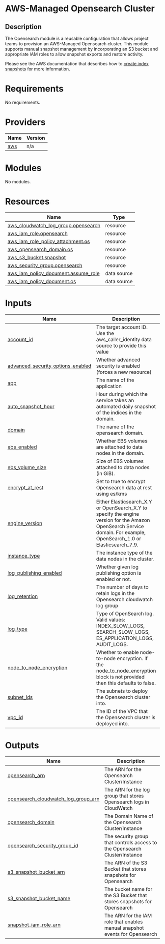 # AWS-Managed Opensearch Cluster

## Description

The Opensearch module is a reusable configuration that allows project teams to provision an AWS-Managed Opensearch cluster. This module supports manual snapshot management by incorporating an S3 bucket and appropriate IAM roles to allow snapshot exports and restore activity. 

Please see the AWS documentation that describes how to [create index snapshots](https://docs.aws.amazon.com/opensearch-service/latest/developerguide/managedomains-snapshots.html) for more information.

<!-- BEGIN_TF_DOCS -->
# Requirements

No requirements.

# Providers

| Name | Version |
|------|---------|
| <a name="provider_aws"></a> [aws](#provider\_aws) | n/a |

# Modules

No modules.

# Resources

| Name | Type |
|------|------|
| [aws_cloudwatch_log_group.opensearch](https://registry.terraform.io/providers/hashicorp/aws/latest/docs/resources/cloudwatch_log_group) | resource |
| [aws_iam_role.opensearch](https://registry.terraform.io/providers/hashicorp/aws/latest/docs/resources/iam_role) | resource |
| [aws_iam_role_policy_attachment.os](https://registry.terraform.io/providers/hashicorp/aws/latest/docs/resources/iam_role_policy_attachment) | resource |
| [aws_opensearch_domain.os](https://registry.terraform.io/providers/hashicorp/aws/latest/docs/resources/opensearch_domain) | resource |
| [aws_s3_bucket.snapshot](https://registry.terraform.io/providers/hashicorp/aws/latest/docs/resources/s3_bucket) | resource |
| [aws_security_group.opensearch](https://registry.terraform.io/providers/hashicorp/aws/latest/docs/resources/security_group) | resource |
| [aws_iam_policy_document.assume_role](https://registry.terraform.io/providers/hashicorp/aws/latest/docs/data-sources/iam_policy_document) | data source |
| [aws_iam_policy_document.os](https://registry.terraform.io/providers/hashicorp/aws/latest/docs/data-sources/iam_policy_document) | data source |

# Inputs

| Name | Description | Type | Default | Required |
|------|-------------|------|---------|:--------:|
| <a name="input_account_id"></a> [account\_id](#input\_account\_id) | The target account ID. Use the aws\_caller\_identity data source to provide this value | `string` | n/a | yes |
| <a name="input_advanced_security_options_enabled"></a> [advanced\_security\_options\_enabled](#input\_advanced\_security\_options\_enabled) | Whether advanced security is enabled (forces a new resource) | `bool` | n/a | yes |
| <a name="input_app"></a> [app](#input\_app) | The name of the application | `string` | n/a | yes |
| <a name="input_auto_snapshot_hour"></a> [auto\_snapshot\_hour](#input\_auto\_snapshot\_hour) | Hour during which the service takes an automated daily snapshot of the indices in the domain. | `number` | `23` | no |
| <a name="input_domain"></a> [domain](#input\_domain) | The name of the opensearch domain. | `string` | n/a | yes |
| <a name="input_ebs_enabled"></a> [ebs\_enabled](#input\_ebs\_enabled) | Whether EBS volumes are attached to data nodes in the domain. | `bool` | n/a | yes |
| <a name="input_ebs_volume_size"></a> [ebs\_volume\_size](#input\_ebs\_volume\_size) | Size of EBS volumes attached to data nodes (in GiB). | `number` | n/a | yes |
| <a name="input_encrypt_at_rest"></a> [encrypt\_at\_rest](#input\_encrypt\_at\_rest) | Set to true to encrypt Opensearch data at rest using es/kms | `bool` | n/a | yes |
| <a name="input_engine_version"></a> [engine\_version](#input\_engine\_version) | Either Elasticsearch\_X.Y or OpenSearch\_X.Y to specify the engine version for the Amazon OpenSearch Service domain. For example, OpenSearch\_1.0 or Elasticsearch\_7.9. | `string` | n/a | yes |
| <a name="input_instance_type"></a> [instance\_type](#input\_instance\_type) | The instance type of the data nodes in the cluster. | `string` | n/a | yes |
| <a name="input_log_publishing_enabled"></a> [log\_publishing\_enabled](#input\_log\_publishing\_enabled) | Whether given log publishing option is enabled or not. | `bool` | n/a | yes |
| <a name="input_log_retention"></a> [log\_retention](#input\_log\_retention) | The number of days to retain logs in the Opensearch cloudwatch log group | `number` | n/a | yes |
| <a name="input_log_type"></a> [log\_type](#input\_log\_type) | Type of OpenSearch log. Valid values: INDEX\_SLOW\_LOGS, SEARCH\_SLOW\_LOGS, ES\_APPLICATION\_LOGS, AUDIT\_LOGS. | `string` | n/a | yes |
| <a name="input_node_to_node_encryption"></a> [node\_to\_node\_encryption](#input\_node\_to\_node\_encryption) | Whether to enable node-to-node encryption. If the node\_to\_node\_encryption block is not provided then this defaults to false. | `bool` | n/a | yes |
| <a name="input_subnet_ids"></a> [subnet\_ids](#input\_subnet\_ids) | The subnets to deploy the Opensearch cluster into. | `list` | n/a | yes |
| <a name="input_vpc_id"></a> [vpc\_id](#input\_vpc\_id) | The ID of the VPC that the Opensearch cluster is deployed into. | `string` | n/a | yes |

# Outputs

| Name | Description |
|------|-------------|
| <a name="output_opensearch_arn"></a> [opensearch\_arn](#output\_opensearch\_arn) | The ARN for the Opensearch Cluster/Instance |
| <a name="output_opensearch_cloudwatch_log_group_arn"></a> [opensearch\_cloudwatch\_log\_group\_arn](#output\_opensearch\_cloudwatch\_log\_group\_arn) | The ARN for the log group that stores Opensearch logs in CloudWatch |
| <a name="output_opensearch_domain"></a> [opensearch\_domain](#output\_opensearch\_domain) | The Domain Name of the Opensearch Cluster/Instance |
| <a name="output_opensearch_security_group_id"></a> [opensearch\_security\_group\_id](#output\_opensearch\_security\_group\_id) | The security group that controls access to the Opensearch Cluster/Instance |
| <a name="output_s3_snapshot_bucket_arn"></a> [s3\_snapshot\_bucket\_arn](#output\_s3\_snapshot\_bucket\_arn) | The ARN of the S3 Bucket that stores snapshots for Opensearch |
| <a name="output_s3_snapshot_bucket_name"></a> [s3\_snapshot\_bucket\_name](#output\_s3\_snapshot\_bucket\_name) | The bucket name for the S3 Bucket that stores snapshots for Opensearch |
| <a name="output_snapshot_iam_role_arn"></a> [snapshot\_iam\_role\_arn](#output\_snapshot\_iam\_role\_arn) | The ARN for the IAM role that enables manual snapshot events for Opensearch |
<!-- END_TF_DOCS -->
